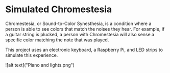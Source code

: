 # Simulated Chromestesia

Chromestesia, or Sound-to-Color Synesthesia, is a condition where a person is able to see colors that match the noises they hear. For example, if a guitar string is plucked, a person with Chromestesia will also sense a specific color matching the note that was played.

This project uses an electronic keyboard, a Raspberry Pi, and LED strips to simulate this experience.

![alt text]("Piano and lights.png")

